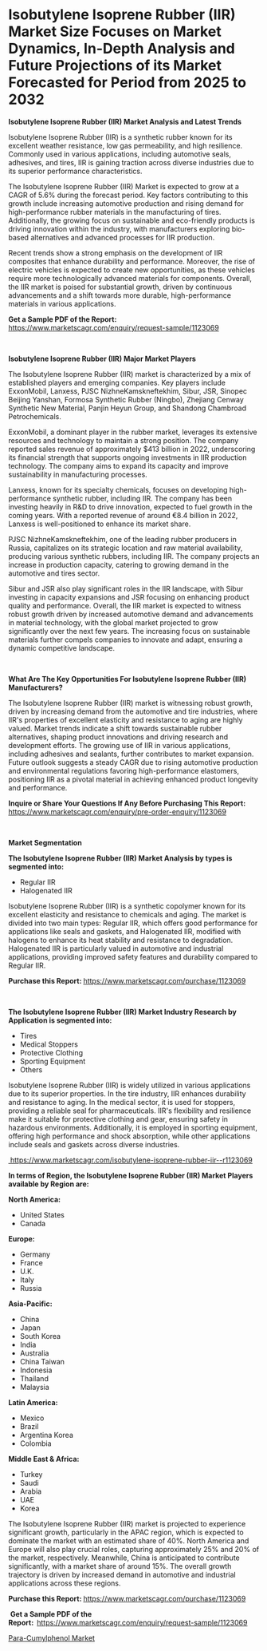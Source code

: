 <p><h1>Isobutylene Isoprene Rubber (IIR) Market Size Focuses on Market Dynamics, In-Depth Analysis and Future Projections of its Market Forecasted for Period from 2025 to 2032</h1></p><p><strong>Isobutylene Isoprene Rubber (IIR) Market Analysis and Latest Trends</strong></p>
<p><p>Isobutylene Isoprene Rubber (IIR) is a synthetic rubber known for its excellent weather resistance, low gas permeability, and high resilience. Commonly used in various applications, including automotive seals, adhesives, and tires, IIR is gaining traction across diverse industries due to its superior performance characteristics. </p><p>The Isobutylene Isoprene Rubber (IIR) Market is expected to grow at a CAGR of 5.6% during the forecast period. Key factors contributing to this growth include increasing automotive production and rising demand for high-performance rubber materials in the manufacturing of tires. Additionally, the growing focus on sustainable and eco-friendly products is driving innovation within the industry, with manufacturers exploring bio-based alternatives and advanced processes for IIR production. </p><p>Recent trends show a strong emphasis on the development of IIR composites that enhance durability and performance. Moreover, the rise of electric vehicles is expected to create new opportunities, as these vehicles require more technologically advanced materials for components. Overall, the IIR market is poised for substantial growth, driven by continuous advancements and a shift towards more durable, high-performance materials in various applications.</p></p>
<p><strong>Get a Sample PDF of the Report:&nbsp;</strong> <a href="https://www.marketscagr.com/enquiry/request-sample/1123069?utm_campaign=2239&utm_medium=2&utm_source=Github&utm_content=ia&utm_term=05022025&utm_id=isobutylene-isoprene-rubber-iir">https://www.marketscagr.com/enquiry/request-sample/1123069</a></p>
<p>&nbsp;</p>
<p><strong>Isobutylene Isoprene Rubber (IIR) Major Market Players</strong></p>
<p><p>The Isobutylene Isoprene Rubber (IIR) market is characterized by a mix of established players and emerging companies. Key players include ExxonMobil, Lanxess, PJSC NizhneKamskneftekhim, Sibur, JSR, Sinopec Beijing Yanshan, Formosa Synthetic Rubber (Ningbo), Zhejiang Cenway Synthetic New Material, Panjin Heyun Group, and Shandong Chambroad Petrochemicals.</p><p>ExxonMobil, a dominant player in the rubber market, leverages its extensive resources and technology to maintain a strong position. The company reported sales revenue of approximately $413 billion in 2022, underscoring its financial strength that supports ongoing investments in IIR production technology. The company aims to expand its capacity and improve sustainability in manufacturing processes.</p><p>Lanxess, known for its specialty chemicals, focuses on developing high-performance synthetic rubber, including IIR. The company has been investing heavily in R&D to drive innovation, expected to fuel growth in the coming years. With a reported revenue of around €8.4 billion in 2022, Lanxess is well-positioned to enhance its market share.</p><p>PJSC NizhneKamskneftekhim, one of the leading rubber producers in Russia, capitalizes on its strategic location and raw material availability, producing various synthetic rubbers, including IIR. The company projects an increase in production capacity, catering to growing demand in the automotive and tires sector.</p><p>Sibur and JSR also play significant roles in the IIR landscape, with Sibur investing in capacity expansions and JSR focusing on enhancing product quality and performance. Overall, the IIR market is expected to witness robust growth driven by increased automotive demand and advancements in material technology, with the global market projected to grow significantly over the next few years. The increasing focus on sustainable materials further compels companies to innovate and adapt, ensuring a dynamic competitive landscape.</p></p>
<p>&nbsp;</p>
<p><strong>What Are The Key Opportunities For Isobutylene Isoprene Rubber (IIR) Manufacturers?</strong></p>
<p><p>The Isobutylene Isoprene Rubber (IIR) market is witnessing robust growth, driven by increasing demand from the automotive and tire industries, where IIR's properties of excellent elasticity and resistance to aging are highly valued. Market trends indicate a shift towards sustainable rubber alternatives, shaping product innovations and driving research and development efforts. The growing use of IIR in various applications, including adhesives and sealants, further contributes to market expansion. Future outlook suggests a steady CAGR due to rising automotive production and environmental regulations favoring high-performance elastomers, positioning IIR as a pivotal material in achieving enhanced product longevity and performance.</p></p>
<p><strong>Inquire or Share Your Questions If Any Before Purchasing This Report:</strong> <a href="https://www.marketscagr.com/enquiry/pre-order-enquiry/1123069?utm_campaign=2239&utm_medium=2&utm_source=Github&utm_content=ia&utm_term=05022025&utm_id=isobutylene-isoprene-rubber-iir">https://www.marketscagr.com/enquiry/pre-order-enquiry/1123069</a></p>
<p>&nbsp;</p>
<p><strong>Market Segmentation</strong></p>
<p><strong>The Isobutylene Isoprene Rubber (IIR) Market Analysis by types is segmented into:</strong></p>
<p><ul><li>Regular IIR</li><li>Halogenated IIR</li></ul></p>
<p><p>Isobutylene Isoprene Rubber (IIR) is a synthetic copolymer known for its excellent elasticity and resistance to chemicals and aging. The market is divided into two main types: Regular IIR, which offers good performance for applications like seals and gaskets, and Halogenated IIR, modified with halogens to enhance its heat stability and resistance to degradation. Halogenated IIR is particularly valued in automotive and industrial applications, providing improved safety features and durability compared to Regular IIR.</p></p>
<p><strong>Purchase this Report:&nbsp;</strong><a href="https://www.marketscagr.com/purchase/1123069?utm_campaign=2239&utm_medium=2&utm_source=Github&utm_content=ia&utm_term=05022025&utm_id=isobutylene-isoprene-rubber-iir">https://www.marketscagr.com/purchase/1123069</a></p>
<p>&nbsp;</p>
<p><strong>The Isobutylene Isoprene Rubber (IIR) Market Industry Research by Application is segmented into:</strong></p>
<p><ul><li>Tires</li><li>Medical Stoppers</li><li>Protective Clothing</li><li>Sporting Equipment</li><li>Others</li></ul></p>
<p><p>Isobutylene Isoprene Rubber (IIR) is widely utilized in various applications due to its superior properties. In the tire industry, IIR enhances durability and resistance to aging. In the medical sector, it is used for stoppers, providing a reliable seal for pharmaceuticals. IIR's flexibility and resilience make it suitable for protective clothing and gear, ensuring safety in hazardous environments. Additionally, it is employed in sporting equipment, offering high performance and shock absorption, while other applications include seals and gaskets across diverse industries.</p></p>
<p><a href="https://www.marketscagr.com/isobutylene-isoprene-rubber-iir--r1123069?utm_campaign=2239&utm_medium=2&utm_source=Github&utm_content=ia&utm_term=05022025&utm_id=isobutylene-isoprene-rubber-iir">&nbsp;https://www.marketscagr.com/isobutylene-isoprene-rubber-iir--r1123069</a></p>
<p><strong>In terms of Region, the Isobutylene Isoprene Rubber (IIR) Market Players available by Region are:</strong></p>
<p>
    <p> <strong> North America: </strong>
        <ul>
            <li>United States</li>
            <li>Canada</li>
        </ul>
        </p> 
    <p> <strong> Europe: </strong>
        <ul>
            <li>Germany</li>
            <li>France</li>
            <li>U.K.</li>
            <li>Italy</li>
            <li>Russia</li>
        </ul>
        </p> 
    <p> <strong> Asia-Pacific: </strong>
        <ul>
            <li>China</li>
            <li>Japan</li>
            <li>South Korea</li>
            <li>India</li>
            <li>Australia</li>
            <li>China Taiwan</li>
            <li>Indonesia</li>
            <li>Thailand</li>
            <li>Malaysia</li>
        </ul>
        </p> 
    <p> <strong> Latin America: </strong>
        <ul>
            <li>Mexico</li>
            <li>Brazil</li>
            <li>Argentina Korea</li>
            <li>Colombia</li>
        </ul>
        </p> 
    <p> <strong> Middle East & Africa: </strong>
        <ul>
            <li>Turkey</li>
            <li>Saudi</li>
            <li>Arabia</li>
            <li>UAE</li>
            <li>Korea</li>
        </ul>
    </p>
    </p>
<p><p>The Isobutylene Isoprene Rubber (IIR) market is projected to experience significant growth, particularly in the APAC region, which is expected to dominate the market with an estimated share of 40%. North America and Europe will also play crucial roles, capturing approximately 25% and 20% of the market, respectively. Meanwhile, China is anticipated to contribute significantly, with a market share of around 15%. The overall growth trajectory is driven by increased demand in automotive and industrial applications across these regions.</p></p>
<p><strong>Purchase this Report: </strong><a href="https://www.marketscagr.com/purchase/1123069?utm_campaign=2239&utm_medium=2&utm_source=Github&utm_content=ia&utm_term=05022025&utm_id=isobutylene-isoprene-rubber-iir">https://www.marketscagr.com/purchase/1123069</a></p>
<p>&nbsp;<strong>Get a Sample PDF of the Report:&nbsp;&nbsp;</strong><a href="https://www.marketscagr.com/enquiry/request-sample/1123069?utm_campaign=2239&utm_medium=2&utm_source=Github&utm_content=ia&utm_term=05022025&utm_id=isobutylene-isoprene-rubber-iir">https://www.marketscagr.com/enquiry/request-sample/1123069</a></p>
<p><strong></strong></p>
<p><p><a href="https://github.com/millionkaryn68/Market-Research-Report-List-1/blob/main/para-cumylphenol-market.md?utm_campaign=2239&utm_medium=2&utm_source=Github&utm_content=ia&utm_term=05022025&utm_id=isobutylene-isoprene-rubber-iir">Para-Cumylphenol Market</a></p></p>